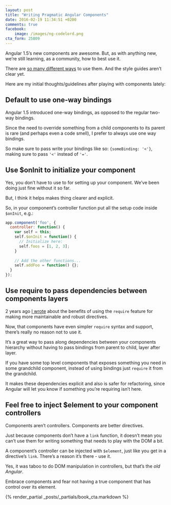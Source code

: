 ```yaml
---
layout: post
title: "Writing Pragmatic Angular Components"
date: 2016-02-19 11:34:51 +0200
comments: true
facebook:
    image: /images/ng-codelord.png
cta_form: 25809
---
```


Angular 1.5’s new components are awesome.
But, as with anything new, we’re still learning, as a community, how to best use it.

There are [so many different ways](http://www.codelord.net/2015/12/17/angulars-component-what-is-it-good-for/) to use them.
And the style guides aren’t clear yet.

Here are my initial thoughts/guidelines after playing with components lately:

## Default to use one-way bindings

Angular 1.5 introduced one-way bindings, as opposed to the regular two-way bindings.

Since the need to override something from a child components to its parent is rare (and perhaps even a code smell), I prefer to always use one way bindings.

So make sure to pass write your bindings like so: `{someBinding: '<'}`, making sure to pass `'<'` instead of `'='`.

## Use $onInit to initialize your component

Yes, you don’t have to use to for setting up your component.
We’ve been doing just fine without it so far.

But, I think it helps makes thing clearer and explicit.

So, in your component’s controller function put all the setup code inside `$onInit`, e.g.:

```javascript
app.component('foo', {
  controller: function() {
    var self = this;
    self.$onInit = function() {
      // Initialize here:
      self.foos = [1, 2, 3];
    }
  
    // Add the other functions...
    self.addFoo = function() {};
  }
});
```

## Use require to pass dependencies between components layers

2 years ago [I wrote](http://www.codelord.net/2014/03/30/writing-more-maintainable-angular-dot-js-directives/) about the benefits of using the `require` feature for making more maintainable and robust directives.

Now, that components have even simpler `require` syntax and support, there’s really no reason not to use it.

It’s a great way to pass along dependencies between your components hierarchy without having to pass bindings from parent to child, layer after layer.

If you have some top level components that exposes something you need in some grandchild component, instead of using bindings just `require` it from the grandchild.

It makes these dependencies explicit and also is safer for refactoring, since Angular will let you know if something you’re requiring isn’t here.

## Feel free to inject $element to your component controllers

Components aren’t controllers.
Components are better directives.

Just because components don’t have a `link` function, it doesn’t mean you can’t use them for writing something that needs to play with the DOM a bit.

A component’s controller can be injected with `$element`, just like you get in a directive’s `link`.
There’s a reason it’s there - use it.

Yes, it was taboo to do DOM manipulation in controllers, but that’s the *old Angular*.

Embrace components and fear not having a true component that has control over its element.

{% render_partial _posts/_partials/book_cta.markdown %}
